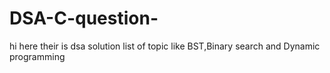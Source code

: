 # DSA-C-question-
hi here their is dsa solution list of topic like BST,Binary search and Dynamic programming
